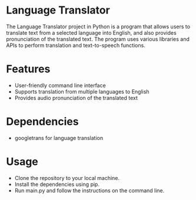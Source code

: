 # Language Translator
The Language Translator project in Python is a program that allows users to translate text from a selected language into English, and also provides pronunciation of the translated text. The program uses various libraries and APIs to perform translation and text-to-speech functions.

# Features
* User-friendly command line interface
* Supports translation from multiple languages to English
* Provides audio pronunciation of the translated text

# Dependencies
* googletrans for language translation

# Usage
* Clone the repository to your local machine.
* Install the dependencies using pip.
* Run main.py and follow the instructions on the command line.
